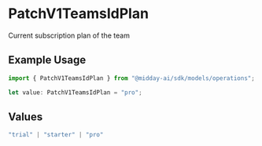 # PatchV1TeamsIdPlan

Current subscription plan of the team

## Example Usage

```typescript
import { PatchV1TeamsIdPlan } from "@midday-ai/sdk/models/operations";

let value: PatchV1TeamsIdPlan = "pro";
```

## Values

```typescript
"trial" | "starter" | "pro"
```